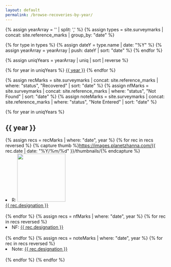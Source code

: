 ```yaml
---
layout: default
permalink: /browse-recoveries-by-year/
---
```

<div>

{% assign yearArray = '' | split: ',' %}
{% assign types = site.surveymarks | concat: site.reference_marks | group_by: "date" %}

{% for type in types %}
    {% assign dateY = type.name | date: "%Y" %}
    {% assign yearArray = yearArray | push: dateY | sort: "date" %} 
{% endfor %}

{% assign uniqYears = yearArray | uniq | sort | reverse %}

{% for year in uniqYears %}
<a href="#{{ year }}">{{ year }}</a>
{% endfor %}

{% assign recMarks = site.surveymarks | concat: site.reference_marks | where: "status", "Recovered" | sort: "date" %}
{% assign nfMarks = site.surveymarks | concat: site.reference_marks | where: "status", "Not Found" | sort: "date" %}
{% assign noteMarks = site.surveymarks | concat: site.reference_marks | where: "status", "Note Entered" | sort: "date" %}

{% for year in uniqYears %}
    <h2 id="{{ year }}">{{ year }}</h2>
    {% assign recs = recMarks | where: "date", year %}
    {% for rec in recs reversed %}
    {% capture thumb %}https://images.planetzhanna.com/{{ rec.date | date: "%Y/%m/%d" }}/thumbnails/{% endcapture %}
      <li>R: <a href="{{ rec.url }}"><img src="{{ thumb }}{{ rec.featured_image }}" style="width: 150px;"><br>{{ rec.designation }}</a></li>    
    {% endfor %}
    {% assign recs = nfMarks | where: "date", year %}
    {% for rec in recs reversed %}
      <li>NF: <a href="{{ rec.url }}">{{ rec.designation }}</a></li>    
    {% endfor %}
    {% assign recs = noteMarks | where: "date", year %}
    {% for rec in recs reversed %}
      <li>Note: <a href="{{ rec.url }}">{{ rec.designation }}</a></li>    
    {% endfor %}
{% endfor %}
</div>
